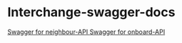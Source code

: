 <h1>Interchange-swagger-docs</h1>
<a href="https://nordicwayinterchange.github.io/interchange-swagger-docs/swagger-neighbour/index.html"> Swagger for neighbour-API </a>
<a href="https://nordicwayinterchange.github.io/interchange-swagger-docs/swagger-neighbour/index.html"> Swagger for onboard-API </a>
